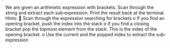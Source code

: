 We are given an arithmetic expression with brackets. Scan through the string and extract each sub‐expression.
Print the result back at the terminal.
Hints:
 Scan through the expression searching for brackets
o If you find an opening bracket, push the index into the stack
o If you find a closing bracket pop the topmost element from the stack. This is the index of the
opening bracket.
o Use the current and the popped index to extract the sub‐expression
